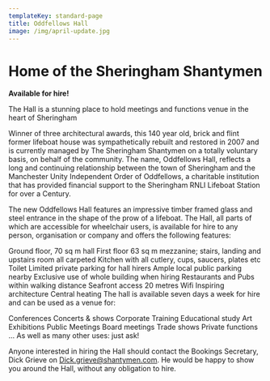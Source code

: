 ```yaml
---
templateKey: standard-page
title: Oddfellows Hall
image: /img/april-update.jpg
---
```

# Home of the Sheringham Shantymen

**Available for hire!**

The Hall is a stunning place to hold meetings and functions venue in the heart of Sheringham

Winner of three architectural awards, this 140 year old, brick and flint former lifeboat house was sympathetically rebuilt and restored in 2007 and is currently managed by The Sheringham Shantymen on a totally voluntary basis, on behalf of the community.  The name, Oddfellows Hall, reflects a long and continuing relationship between the town of Sheringham and the Manchester Unity Independent Order of Oddfellows, a charitable institution that has provided financial support to the Sheringham RNLI Lifeboat Station for over a Century.

The new Oddfellows Hall features an impressive timber framed glass and steel entrance in the shape of the prow of a lifeboat.  The Hall, all parts of which are accessible for wheelchair users, is available for hire to any person, organisation or company and offers the following features:

Ground floor, 70 sq m hall
First floor 63 sq m mezzanine; stairs, landing and upstairs room all carpeted
Kitchen with all cutlery, cups, saucers, plates etc
Toilet
Limited private parking for hall hirers
Ample local public parking nearby
Exclusive use of whole building when hiring
Restaurants and Pubs within walking distance
Seafront access 20 metres
Wifi
Inspiring architecture
Central heating
The hall is available seven days a week for hire and can be used as a venue for:

Conferences
Concerts & shows
Corporate Training
Educational study
Art Exhibitions
Public Meetings
Board meetings
Trade shows
Private functions
… As well as many other uses: just ask!

Anyone interested in hiring the Hall should contact the Bookings Secretary, Dick Grieve on Dick.grieve@shantymen.com. He would be happy to show you around the Hall, without any obligation to hire.
